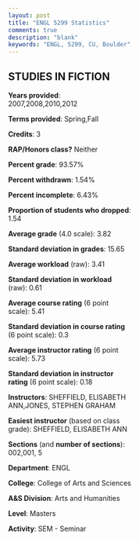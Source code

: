 ```yaml
---
layout: post
title: "ENGL 5299 Statistics"
comments: true
description: "blank"
keywords: "ENGL, 5299, CU, Boulder"
--- 
```

<head>
<script src="https://ajax.googleapis.com/ajax/libs/jquery/2.1.3/jquery.min.js"></script>
<script src="https://dl.dropboxusercontent.com/s/pc42nxpaw1ea4o9/highcharts.js?dl=0"></script>
<!-- <script src="../assets/js/highcharts.js"></script> -->
<style type="text/css">@font-face {
	font-family: "Bebas Neue";
	src: url(https://www.filehosting.org/file/details/544349/BebasNeue%20Regular.otf) format("opentype");
	}
	h1.Bebas { 
		font-family: "Bebas Neue", Verdana, Tahoma;
	}
</style>
</head>
<body>
	<div id="container" style="float: right; width: 45%; height: 88%; margin-left: 2.5%; margin-right: 2.5%;"></div>
	<script language="JavaScript">
		$(document).ready(function() {
		var chart = {type: 'column'};
		var title = {text: 'Grade Distribution'};
		var xAxis = {categories: ['A','B','C','D','F'],crosshair: true};
		var yAxis = {min: 0,title: {text: 'Percentage'}};
		var tooltip = {headerFormat: '<center><b><span style="font-size:20px">{point.key}</span></b></center>',
		               pointFormat: '<td style="padding:0"><b>{point.y:.1f}%</b></td>',
		               footerFormat: '</table>',shared: true,useHTML: true};
		var plotOptions = {column: {pointPadding: 0.0,borderWidth: 0}};  
		var credits = {enabled: false};var series= [{name: 'Percent',data: [85.0,15.0,0.0,0.0,0.0,]}];
		var json = {};
		json.chart = chart;
		json.title = title;
		json.tooltip = tooltip;
		json.xAxis = xAxis;
		json.yAxis = yAxis;  
		json.series = series;
		json.plotOptions = plotOptions;  
		json.credits = credits;
		$('#container').highcharts(json);
	});
	</script>
</body>
			   
## STUDIES IN FICTION

**Years provided**: 2007,2008,2010,2012

**Terms provided**: Spring,Fall

**Credits**: 3

**RAP/Honors class?** Neither

**Percent grade**: 93.57%

**Percent withdrawn**: 1.54%

**Percent incomplete**: 6.43%

**Proportion of students who dropped**: 1.54

**Average grade** (4.0 scale): 3.82

**Standard deviation in grades**: 15.65

**Average workload** (raw): 3.41

**Standard deviation in workload** (raw): 0.61

**Average course rating** (6 point scale): 5.41

**Standard deviation in course rating** (6 point scale): 0.3

**Average instructor rating** (6 point scale): 5.73

**Standard deviation in instructor rating** (6 point scale): 0.18

**Instructors**: SHEFFIELD, ELISABETH ANN,JONES, STEPHEN GRAHAM

**Easiest instructor** (based on class grade): SHEFFIELD, ELISABETH ANN

**Sections** (and **number of sections**): 002,001, 5

**Department**: ENGL

**College**: College of Arts and Sciences

**A&S Division**: Arts and Humanities

**Level**: Masters

**Activity**: SEM - Seminar